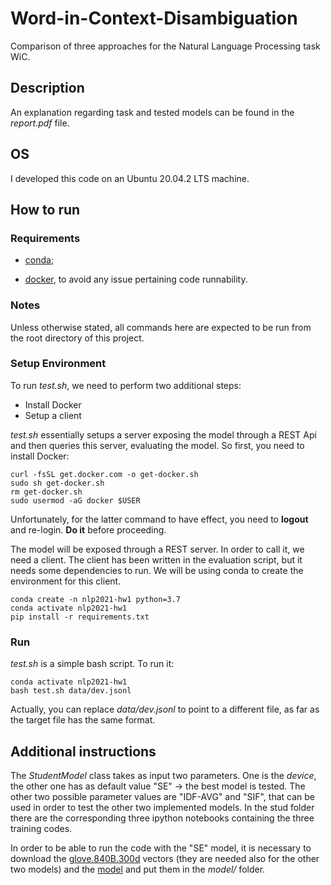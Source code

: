 # Word-in-Context-Disambiguation
Comparison of three approaches for the Natural Language Processing task WiC.

## Description

An explanation regarding task and tested models can be found in the *report.pdf* file.

## OS

I developed this code on an Ubuntu 20.04.2 LTS machine.

## How to run

### Requirements

* [conda](https://docs.conda.io/projects/conda/en/latest/index.html);

* [docker](https://www.docker.com/), to avoid any issue pertaining code runnability.

  

### Notes

Unless otherwise stated, all commands here are expected to be run from the root directory of this project.

### Setup Environment

To run *test.sh*, we need to perform two additional steps:

* Install Docker
* Setup a client

*test.sh* essentially setups a server exposing the model through a REST Api and then queries this server, evaluating the model. So first, you need to install Docker:

```
curl -fsSL get.docker.com -o get-docker.sh
sudo sh get-docker.sh
rm get-docker.sh
sudo usermod -aG docker $USER
```

Unfortunately, for the latter command to have effect, you need to **logout** and re-login. **Do it** before proceeding.

The model will be exposed through a REST server. In order to call it, we need a client. The client has been written
in the evaluation script, but it needs some dependencies to run. We will be using conda to create the environment for this client.

```
conda create -n nlp2021-hw1 python=3.7
conda activate nlp2021-hw1
pip install -r requirements.txt
```

### Run

*test.sh* is a simple bash script. To run it:

```
conda activate nlp2021-hw1
bash test.sh data/dev.jsonl
```

Actually, you can replace *data/dev.jsonl* to point to a different file, as far as the target file has the same format.

## Additional instructions

The *StudentModel* class takes as input two parameters. One is the *device*, the other one has as default value "SE" $\rightarrow$ the best model is tested. The other two possible parameter values are "IDF-AVG" and "SIF", that can be used in order to test the other two implemented models. In the stud folder there are the corresponding three ipython notebooks containing the three training codes.

In order to be able to run the code with the "SE" model, it is necessary to download the [glove.840B.300d](https://nlp.stanford.edu/data/glove.840B.300d.zip) vectors (they are needed also for the other two models) and the [model](https://drive.google.com/file/d/18qUSaGwkhWvkfr8l3850wFbbTZLVMtVX/view?usp=sharing) and put them in the *model/* folder.

